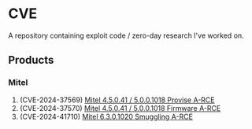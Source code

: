 # CVE
A repository containing exploit code / zero-day research I've worked on.  

## Products
### Mitel 
1. (CVE-2024-37569) [Mitel 4.5.0.41 / 5.0.0.1018 Provise A-RCE](https://github.com/kwburns/CVE/blob/main/Mitel/5.0.0.1018/README.md#Authenticated-Remote-Command-Execution-(provis))
2. (CVE-2024-37570) [Mitel 4.5.0.41 / 5.0.0.1018 Firmware A-RCE](https://github.com/kwburns/CVE/blob/main/Mitel/5.0.0.1018/README.md#Authenticated-Remote-Command-Execution-(firmware))
3. (CVE-2024-41710) [Mitel 6.3.0.1020 Smuggling A-RCE](https://github.com/kwburns/CVE/blob/main/Mitel/6.3.0.1020/README.md)
